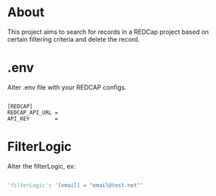 # About
This project aims to search for records in a REDCap project based on certain filtering criteria and delete the record.

# .env

Alter .env file with your REDCAP configs.

```env

[REDCAP]
REDCAP_API_URL = 
API_KEY        = 

```

# FilterLogic
Alter the filterLogic, ex:

```python

'filterLogic': '[email] = "email@test.net"'

```